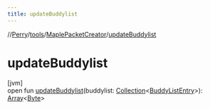 ```yaml
---
title: updateBuddylist
---
```

//[Perry](../../../index.html)/[tools](../index.html)/[MaplePacketCreator](index.html)/[updateBuddylist](update-buddylist.html)



# updateBuddylist



[jvm]\
open fun [updateBuddylist](update-buddylist.html)(buddylist: [Collection](https://docs.oracle.com/javase/8/docs/api/java/util/Collection.html)<[BuddyListEntry](../../client/-buddy-list-entry/index.html)>): [Array](https://kotlinlang.org/api/latest/jvm/stdlib/kotlin/-array/index.html)<[Byte](https://kotlinlang.org/api/latest/jvm/stdlib/kotlin/-byte/index.html)>




